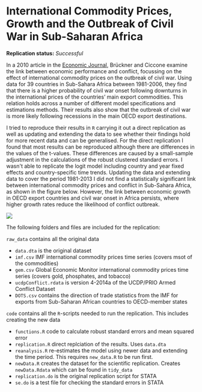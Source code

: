 International Commodity Prices, Growth and the Outbreak of Civil War in Sub-Saharan Africa
==============

**Replication status:** *Successful*

In a 2010 article in the [Economic Journal](http://onlinelibrary.wiley.com/doi/10.1111/j.1468-0297.2010.02353.x/abstract), Brückner and Ciccone examine the link between economic performance and conflict, focussing on the effect of international commodity prices on the outbreak of civil war. 
Using data for 39 countries in Sub-Sahara Africa between 1981-2006, they find that there is a higher probability of civil war onset following downturns in the international prices of the countries’ main export commodities. 
This relation holds across a number of different model specifications and estimations methods. 
Their results also show that the outbreak of civil war is more likely following recessions in the main OECD export destinations. 

I tried to reproduce their results in `R` carrying it out a direct replication as well as updating and extending the data to see whether their findings hold for more recent data and can be generalised. 
For the direct replication I found that most results can be reproduced although there are differences in the values of the t-values. 
These differences are caused by a small-sample adjustment in the calculations of the robust clustered standard errors.
I wasn't able to replicate the logit model including country and year fixed effects and country-specific time trends. 
Updating the data and extending data to cover the period 1981-2013 I did not find a statistically significant link between international commodity prices and conflict in Sub-Sahara Africa, as shown in the figure below. 
However, the link between economic growth in OECD export countries and civil war onset in Africa persists, where higher growth rates reduce the likelihood of conflict outbreak. 

![](http://i.imgur.com/6bnDoBn.png)

The following folders and files are included for the replication:

`raw_data` contains all the original data

* `data.dta` is the original dataset
* `imf.csv` IMF international commodity prices time series (covers msot of the commodities)
* `gem.csv` Global Economic Monitor international commodity prices time series (covers gold, phosphates, and tobacco)
* `ucdpConflict.rdata` is version 4-2014a of the UCDP/PRIO Armed Conflict Dataset
* `DOTS.csv` contains the direction of trade statistics from the IMF for exports from Sub-Saharan African countries to OECD-member states

`code` contains all the `R`-scripts needed to run the replication. This includes creating the new data
* `functions.R` code to calculate robust standard errors and mean squared error
* `replication.R` direct replciation of the results. Uses `data.dta`
* `reanalysis.R` re-estimates the model using newer data and extending the time period. This requires `new_data.R` to be run first. 
* `newData.R` creates the dataset for the scientific replication. Creates `newData.Rdata` which can be found in `tidy_data`
* `replication.do` is the original replication script for STATA
* `se.do` is a test file for checking the standard errors in STATA 





